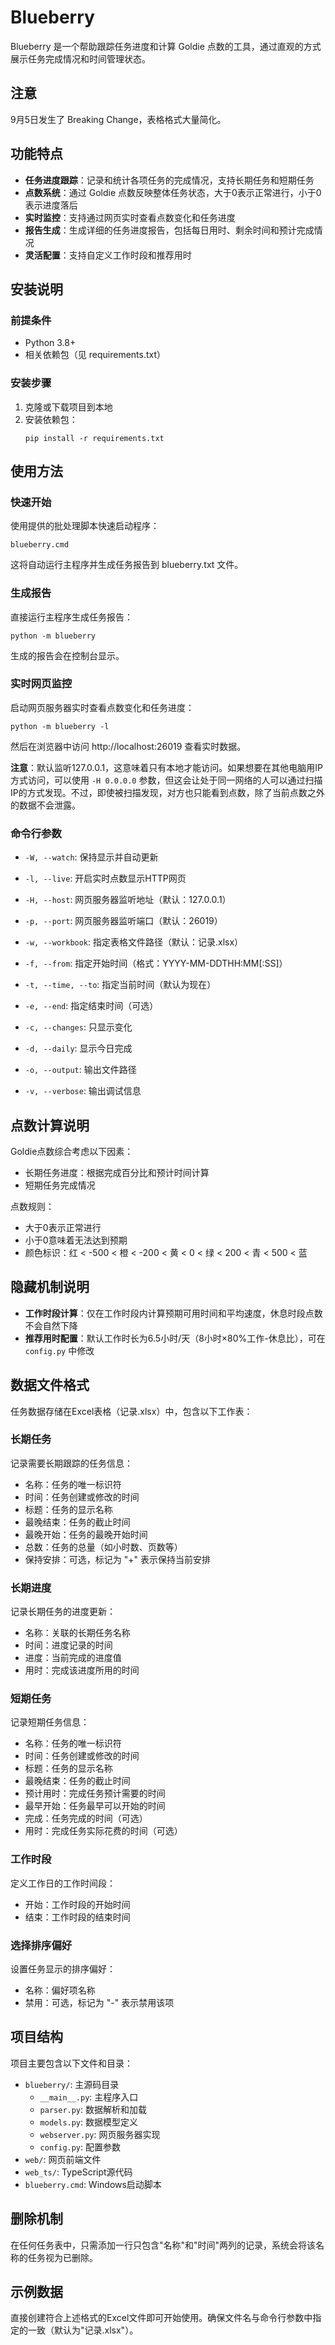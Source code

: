 # Blueberry

Blueberry 是一个帮助跟踪任务进度和计算 Goldie 点数的工具，通过直观的方式展示任务完成情况和时间管理状态。

## 注意

9月5日发生了 Breaking Change，表格格式大量简化。

## 功能特点

- **任务进度跟踪**：记录和统计各项任务的完成情况，支持长期任务和短期任务
- **点数系统**：通过 Goldie 点数反映整体任务状态，大于0表示正常进行，小于0表示进度落后
- **实时监控**：支持通过网页实时查看点数变化和任务进度
- **报告生成**：生成详细的任务进度报告，包括每日用时、剩余时间和预计完成情况
- **灵活配置**：支持自定义工作时段和推荐用时

## 安装说明

### 前提条件

- Python 3.8+
- 相关依赖包（见 requirements.txt）

### 安装步骤

1. 克隆或下载项目到本地
2. 安装依赖包：
   ```
   pip install -r requirements.txt
   ```

## 使用方法

### 快速开始

使用提供的批处理脚本快速启动程序：

```
blueberry.cmd
```

这将自动运行主程序并生成任务报告到 blueberry.txt 文件。

### 生成报告

直接运行主程序生成任务报告：

```
python -m blueberry
```

生成的报告会在控制台显示。

### 实时网页监控

启动网页服务器实时查看点数变化和任务进度：

```
python -m blueberry -l
```

然后在浏览器中访问 http://localhost:26019 查看实时数据。

**注意**：默认监听127.0.0.1，这意味着只有本地才能访问。如果想要在其他电脑用IP方式访问，可以使用 `-H 0.0.0.0` 参数，但这会让处于同一网络的人可以通过扫描IP的方式发现。不过，即使被扫描发现，对方也只能看到点数，除了当前点数之外的数据不会泄露。

### 命令行参数

- `-W, --watch`: 保持显示并自动更新

- `-l, --live`: 开启实时点数显示HTTP网页
- `-H, --host`: 网页服务器监听地址（默认：127.0.0.1）
- `-p, --port`: 网页服务器监听端口（默认：26019）

- `-w, --workbook`: 指定表格文件路径（默认：记录.xlsx）

- `-f, --from`: 指定开始时间（格式：YYYY-MM-DDTHH:MM[:SS]）
- `-t, --time, --to`: 指定当前时间（默认为现在）
- `-e, --end`: 指定结束时间（可选）
- `-c, --changes`: 只显示变化
- `-d, --daily`: 显示今日完成
- `-o, --output`: 输出文件路径
- `-v, --verbose`: 输出调试信息

## 点数计算说明

Goldie点数综合考虑以下因素：

- 长期任务进度：根据完成百分比和预计时间计算
- 短期任务完成情况

点数规则：

- 大于0表示正常进行
- 小于0意味着无法达到预期
- 颜色标识：红 < -500 < 橙 < -200 < 黄 < 0 < 绿 < 200 < 青 < 500 < 蓝

## 隐藏机制说明

- **工作时段计算**：仅在工作时段内计算预期可用时间和平均速度，休息时段点数不会自然下降
- **推荐用时配置**：默认工作时长为6.5小时/天（8小时×80%工作-休息比），可在 `config.py` 中修改

## 数据文件格式

任务数据存储在Excel表格（记录.xlsx）中，包含以下工作表：

### 长期任务

记录需要长期跟踪的任务信息：

- 名称：任务的唯一标识符
- 时间：任务创建或修改的时间
- 标题：任务的显示名称
- 最晚结束：任务的截止时间
- 最晚开始：任务的最晚开始时间
- 总数：任务的总量（如小时数、页数等）
- 保持安排：可选，标记为 "+" 表示保持当前安排

### 长期进度

记录长期任务的进度更新：

- 名称：关联的长期任务名称
- 时间：进度记录的时间
- 进度：当前完成的进度值
- 用时：完成该进度所用的时间

### 短期任务

记录短期任务信息：

- 名称：任务的唯一标识符
- 时间：任务创建或修改的时间
- 标题：任务的显示名称
- 最晚结束：任务的截止时间
- 预计用时：完成任务预计需要的时间
- 最早开始：任务最早可以开始的时间
- 完成：任务完成的时间（可选）
- 用时：完成任务实际花费的时间（可选）

### 工作时段

定义工作日的工作时间段：

- 开始：工作时段的开始时间
- 结束：工作时段的结束时间

### 选择排序偏好

设置任务显示的排序偏好：

- 名称：偏好项名称
- 禁用：可选，标记为 "-" 表示禁用该项

## 项目结构

项目主要包含以下文件和目录：

- `blueberry/`: 主源码目录
  - `__main__.py`: 主程序入口
  - `parser.py`: 数据解析和加载
  - `models.py`: 数据模型定义
  - `webserver.py`: 网页服务器实现
  - `config.py`: 配置参数
- `web/`: 网页前端文件
- `web_ts/`: TypeScript源代码
- `blueberry.cmd`: Windows启动脚本

## 删除机制

在任何任务表中，只需添加一行只包含"名称"和"时间"两列的记录，系统会将该名称的任务视为已删除。

## 示例数据

直接创建符合上述格式的Excel文件即可开始使用。确保文件名与命令行参数中指定的一致（默认为"记录.xlsx"）。
